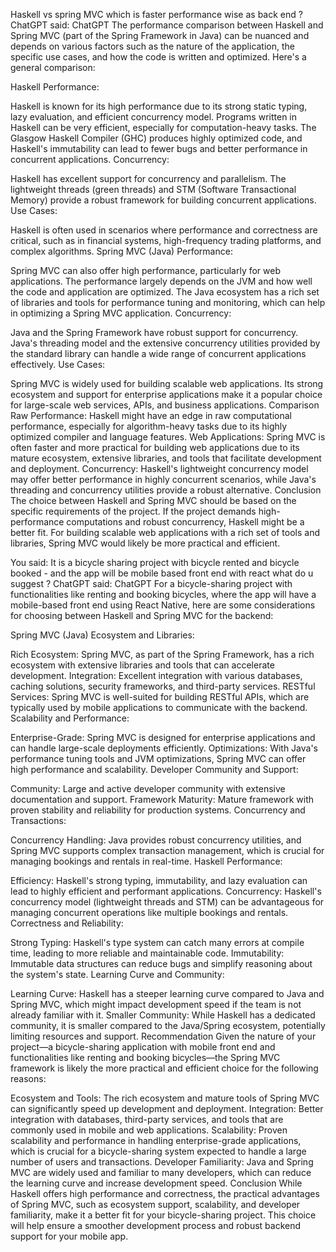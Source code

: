 Haskell vs spring MVC which is faster performance wise as back end ?
ChatGPT said:
ChatGPT
The performance comparison between Haskell and Spring MVC (part of the Spring Framework in Java) can be nuanced and depends on various factors such as the nature of the application, the specific use cases, and how the code is written and optimized. Here's a general comparison:

Haskell
Performance:

Haskell is known for its high performance due to its strong static typing, lazy evaluation, and efficient concurrency model. Programs written in Haskell can be very efficient, especially for computation-heavy tasks.
The Glasgow Haskell Compiler (GHC) produces highly optimized code, and Haskell's immutability can lead to fewer bugs and better performance in concurrent applications.
Concurrency:

Haskell has excellent support for concurrency and parallelism. The lightweight threads (green threads) and STM (Software Transactional Memory) provide a robust framework for building concurrent applications.
Use Cases:

Haskell is often used in scenarios where performance and correctness are critical, such as in financial systems, high-frequency trading platforms, and complex algorithms.
Spring MVC (Java)
Performance:

Spring MVC can also offer high performance, particularly for web applications. The performance largely depends on the JVM and how well the code and application are optimized.
The Java ecosystem has a rich set of libraries and tools for performance tuning and monitoring, which can help in optimizing a Spring MVC application.
Concurrency:

Java and the Spring Framework have robust support for concurrency. Java's threading model and the extensive concurrency utilities provided by the standard library can handle a wide range of concurrent applications effectively.
Use Cases:

Spring MVC is widely used for building scalable web applications. Its strong ecosystem and support for enterprise applications make it a popular choice for large-scale web services, APIs, and business applications.
Comparison
Raw Performance: Haskell might have an edge in raw computational performance, especially for algorithm-heavy tasks due to its highly optimized compiler and language features.
Web Applications: Spring MVC is often faster and more practical for building web applications due to its mature ecosystem, extensive libraries, and tools that facilitate development and deployment.
Concurrency: Haskell's lightweight concurrency model may offer better performance in highly concurrent scenarios, while Java's threading and concurrency utilities provide a robust alternative.
Conclusion
The choice between Haskell and Spring MVC should be based on the specific requirements of the project. If the project demands high-performance computations and robust concurrency, Haskell might be a better fit. For building scalable web applications with a rich set of tools and libraries, Spring MVC would likely be more practical and efficient.

You said:
It is a bicycle sharing project with bicycle rented and bicycle booked - and the app will be mobile based front end with react what do u suggest ?
ChatGPT said:
ChatGPT
For a bicycle-sharing project with functionalities like renting and booking bicycles, where the app will have a mobile-based front end using React Native, here are some considerations for choosing between Haskell and Spring MVC for the backend:

Spring MVC (Java)
Ecosystem and Libraries:

Rich Ecosystem: Spring MVC, as part of the Spring Framework, has a rich ecosystem with extensive libraries and tools that can accelerate development.
Integration: Excellent integration with various databases, caching solutions, security frameworks, and third-party services.
RESTful Services: Spring MVC is well-suited for building RESTful APIs, which are typically used by mobile applications to communicate with the backend.
Scalability and Performance:

Enterprise-Grade: Spring MVC is designed for enterprise applications and can handle large-scale deployments efficiently.
Optimizations: With Java's performance tuning tools and JVM optimizations, Spring MVC can offer high performance and scalability.
Developer Community and Support:

Community: Large and active developer community with extensive documentation and support.
Framework Maturity: Mature framework with proven stability and reliability for production systems.
Concurrency and Transactions:

Concurrency Handling: Java provides robust concurrency utilities, and Spring MVC supports complex transaction management, which is crucial for managing bookings and rentals in real-time.
Haskell
Performance:

Efficiency: Haskell's strong typing, immutability, and lazy evaluation can lead to highly efficient and performant applications.
Concurrency: Haskell's concurrency model (lightweight threads and STM) can be advantageous for managing concurrent operations like multiple bookings and rentals.
Correctness and Reliability:

Strong Typing: Haskell's type system can catch many errors at compile time, leading to more reliable and maintainable code.
Immutability: Immutable data structures can reduce bugs and simplify reasoning about the system's state.
Learning Curve and Community:

Learning Curve: Haskell has a steeper learning curve compared to Java and Spring MVC, which might impact development speed if the team is not already familiar with it.
Smaller Community: While Haskell has a dedicated community, it is smaller compared to the Java/Spring ecosystem, potentially limiting resources and support.
Recommendation
Given the nature of your project—a bicycle-sharing application with mobile front end and functionalities like renting and booking bicycles—the Spring MVC framework is likely the more practical and efficient choice for the following reasons:

Ecosystem and Tools: The rich ecosystem and mature tools of Spring MVC can significantly speed up development and deployment.
Integration: Better integration with databases, third-party services, and tools that are commonly used in mobile and web applications.
Scalability: Proven scalability and performance in handling enterprise-grade applications, which is crucial for a bicycle-sharing system expected to handle a large number of users and transactions.
Developer Familiarity: Java and Spring MVC are widely used and familiar to many developers, which can reduce the learning curve and increase development speed.
Conclusion
While Haskell offers high performance and correctness, the practical advantages of Spring MVC, such as ecosystem support, scalability, and developer familiarity, make it a better fit for your bicycle-sharing project. This choice will help ensure a smoother development process and robust backend support for your mobile app.






